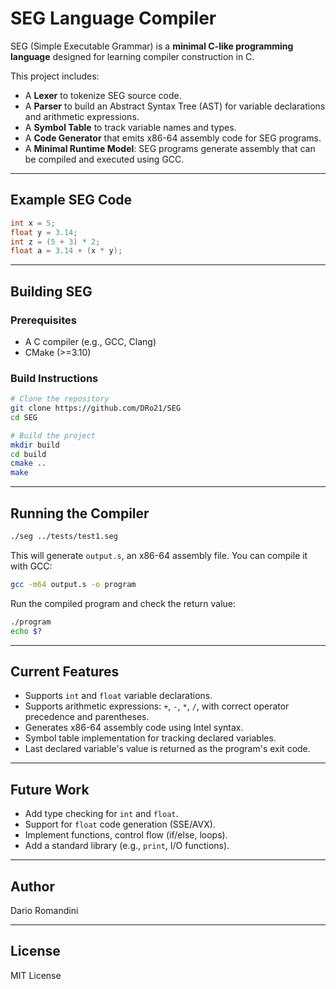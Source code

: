 
# SEG Language Compiler

SEG (Simple Executable Grammar) is a **minimal C-like programming language** designed for learning compiler construction in C.

This project includes:
- A **Lexer** to tokenize SEG source code.
- A **Parser** to build an Abstract Syntax Tree (AST) for variable declarations and arithmetic expressions.
- A **Symbol Table** to track variable names and types.
- A **Code Generator** that emits x86-64 assembly code for SEG programs.
- A **Minimal Runtime Model**: SEG programs generate assembly that can be compiled and executed using GCC.

---

## Example SEG Code

```c
int x = 5;
float y = 3.14;
int z = (5 + 3) * 2;
float a = 3.14 + (x * y);
```

---

## Building SEG

### Prerequisites
- A C compiler (e.g., GCC, Clang)
- CMake (>=3.10)

### Build Instructions

```bash
# Clone the repository
git clone https://github.com/DRo21/SEG
cd SEG

# Build the project
mkdir build
cd build
cmake ..
make
```

---

## Running the Compiler

```bash
./seg ../tests/test1.seg
```

This will generate `output.s`, an x86-64 assembly file. You can compile it with GCC:

```bash
gcc -m64 output.s -o program
```

Run the compiled program and check the return value:

```bash
./program
echo $?
```

---

## Current Features

- Supports `int` and `float` variable declarations.
- Supports arithmetic expressions: `+`, `-`, `*`, `/`, with correct operator precedence and parentheses.
- Generates x86-64 assembly code using Intel syntax.
- Symbol table implementation for tracking declared variables.
- Last declared variable's value is returned as the program's exit code.

---

## Future Work

- Add type checking for `int` and `float`.
- Support for `float` code generation (SSE/AVX).
- Implement functions, control flow (if/else, loops).
- Add a standard library (e.g., `print`, I/O functions).

---

## Author

Dario Romandini

---

## License

MIT License
